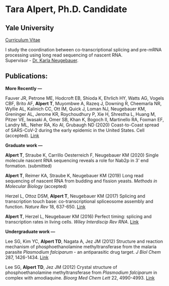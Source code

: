 # Tara Alpert, Ph.D. Candidate
## Yale University

[Curriculum Vitae](/assets/CV_AlpertTara.pdf)  
  
I study the coordination between co-transcriptional splicing and pre-mRNA processing using long read sequencing of nascent RNA.   
Supervisor - [Dr. Karla Neugebauer](https://www.neugebauerlab.com/).  
  
    
## Publications:  
**More Recently  &mdash;**
  
Fauver JR, Petrone ME, Hodcroft EB, Shioda K, Ehrlich HY, Watts AG, Vogels CBF, Brito AF, **Alpert T**, Muyombwe A, Razeq J, Downing R, Cheemarla NR, Wyllie AL, Kalinich CC, Ott IM, Quick J, Loman NJ, Neugebauer KM, Greninger AL, Jerome KR, Roychoudhury P, Xie H, Shrestha L, Huang M, Pitzer VE, Iwasaki A, Omer SB, Khan K, Bogoch II, Martinello RA, Foxman EF, Landry ML, Neher RA, Ko AI, Grubaugh ND (2020) Coast-to-Coast spread of SARS-CoV-2 during the early epidemic in the United States. Cell (accepted). [Link](https://www.medrxiv.org/content/10.1101/2020.03.25.20043828v1?rss=1%22)

**Graduate work  &mdash;**  
  
**Alpert T**, Straube K, Carrillo Oesterreich F, Neugebauer KM (2020) Single molecule nascent RNA sequencing reveals a role for Nab2p in 3’ end formation. (submitted)  
  
**Alpert T**, Reimer KA, Straube K, Neugebauer KM (2019) Long read sequencing of nascent RNA from budding and fission yeasts. *Methods in Molecular Biology* (accepted)  
  
Herzel L, Ottoz DSM, **Alpert T**, Neugebauer KM (2017) Splicing and transcription touch base: co-transcriptional spliceosome assembly and function. *Nature Rev* 18, 637-650. [Link](https://www.nature.com/articles/nrm.2017.63)  
  
**Alpert T**, Herzel L, Neugebauer KM (2016) Perfect timing: splicing and transcription rates in living cells. *Wiley Interdiscip Rev RNA*. [Link](https://onlinelibrary.wiley.com/doi/abs/10.1002/wrna.1401)  
  
**Undergraduate work  &mdash;**  
  
Lee SG, Kim YC, **Alpert TD**, Nagata A, Jez JM (2012) Structure and reaction mechanism of phosphoethanolamine methyltransferase from the malaria parasite *Plasmodium falciparum* - an antiparasitic drug target. *J Biol Chem* 287, 1426-1434. [Link](https://www.jbc.org/content/287/2/1426.short)  
  
Lee SG, **Alpert TD**, Jez JM (2012) Crystal structure of phosphoethanolamine methyltransferase from *Plasmodium falciparum* in complex with amodiaquine. *Bioorg Med Chem Lett* 22, 4990-4993. [Link](https://www.sciencedirect.com/science/article/pii/S0960894X12007834)  


